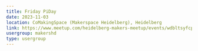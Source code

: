```yaml
---
title: Friday PiDay
date: 2023-11-03
location: CoMakingSpace (Makerspace Heidelberg), Heidelberg
link: https://www.meetup.com/heidelberg-makers-meetup/events/wdbltsyfcpbfb/
usergroup: makershd
type: usergroup
---
```


